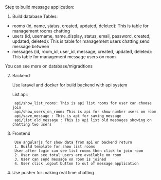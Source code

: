 Step to build message application:

1. Build database
Tables:
- rooms (id, name, status, created, updated, deleted): This is table for management rooms chatting
- users (id, username, name_display, status, email, password, created, updated, deleted): This is table for management users chatting send message between
- messages (id, room_id, user_id, message, created, updated, deleted): This table for management message users on room

You can see more on database/migradtions

2. Backend

	Use laravel and docker for build backend with api system

	List api:

		api/show_list_rooms: This is api list rooms for user can choose join
		api/show_users_on_room: This is api for show number users on room
		api/save_message : This is api for saving message
		api/list_old_message : This is api list old messages showing on chatting two users


3. Frontend

		Use angularjs for show data from api on backend return
		1. Build template for show list rooms
		User after login can see list rooms then click to join room
		2. User can see total users are available on room
		3. User can send message on room is joined
		4. User click logout button to out of message application

4. Use pusher for making real time chatting

